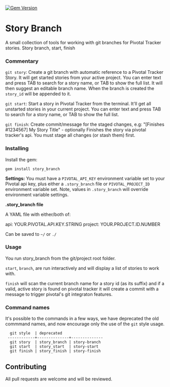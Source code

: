 [![Gem Version](https://badge.fury.io/rb/story_branch.png)](http://badge.fury.io/rb/story_branch)

# Story Branch

A small collection of tools for working with git branches for
Pivotal Tracker stories. Story branch, start, finish

### Commentary

`git story`: Create a git branch with automatic reference to a
Pivotal Tracker Story. It will get started stories from your active
project.  You can enter text and press TAB to search for a story
name, or TAB to show the full list. It will then suggest an editable
branch name. When the branch is created the `story_id` will
be appended to it.

`git start`: Start a story in Pivotal Tracker from the terminal.
It'll get all unstarted stories in your current project.  You can
enter text and press TAB to search for a story name, or TAB to show
the full list.

`git finish`: Create commit/message for the staged changes, e.g:
"[Finishes #1234567] My Story Title" - optionally Finishes the story
via pivotal tracker's api. You must stage all changes (or stash
them) first.

### Installing

Install the gem:

    gem install story_branch

**Settings:** You must have a `PIVOTAL_API_KEY` environment variable set
to your Pivotal api key, plus either a `.story_branch` file or
`PIVOTAL_PROJECT_ID` environment variable set. Note, values in
`.story_branch` will override environment variable settings.

**.story_branch file**

A YAML file with either/both of:

   api: YOUR.PIVOTAL.API.KEY.STRING
   project: YOUR.PROJECT.ID.NUMBER

Can be saved to `~/` or `./`

### Usage

You run story_branch from the git/project root folder.

`start`, `branch`, are run interactively and will display a
list of stories to work with.

`finish` will scan the current branch name for a story id (as its
suffix) and if a valid, active story is found on pivotal tracker it
will create a commit with a message to trigger pivotal's git
integraton features.

### Command names

It's possible to the commands in a few ways, we have deprecated the
old commmand names, and now encourage only the use of the `git`
style usage.

      git style  | deprecated
     ------------+--------------+--------------
      git story  | story_branch | story-branch
      git start  | story_start  | story-start
      git finish | story_finish | story-finish

## Contributing

All pull requests are welcome and will be reviewed.
